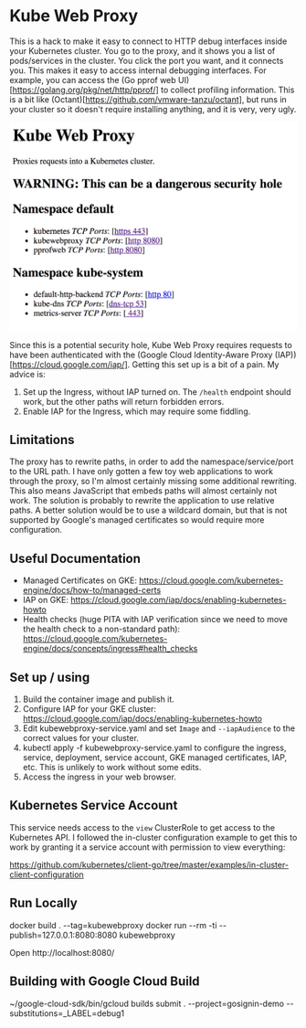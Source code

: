 # Kube Web Proxy

This is a hack to make it easy to connect to HTTP debug interfaces inside your Kubernetes cluster. You go to the proxy, and it shows you a list of pods/services in the cluster. You click the port you want, and it connects you. This makes it easy to access internal debugging interfaces. For example, you can access the (Go pprof web UI)[https://golang.org/pkg/net/http/pprof/] to collect profiling information. This is a bit like (Octant)[https://github.com/vmware-tanzu/octant], but runs in your cluster so it doesn't require installing anything, and it is very, very ugly.

![Screenshot](./kubewebproxy-screenshot.png)

Since this is a potential security hole, Kube Web Proxy requires requests to have been authenticated with the (Google Cloud Identity-Aware Proxy (IAP))[https://cloud.google.com/iap/]. Getting this set up is a bit of a pain. My advice is:

1. Set up the Ingress, without IAP turned on. The `/health` endpoint should work, but the other paths will return forbidden errors.
2. Enable IAP for the Ingress, which may require some fiddling.


## Limitations

The proxy has to rewrite paths, in order to add the namespace/service/port to the URL path. I have only gotten a few toy web applications to work through the proxy, so I'm almost certainly missing some additional rewriting. This also means JavaScript that embeds paths will almost certainly not work. The solution is probably to rewrite the application to use relative paths. A better solution would be to use a wildcard domain, but that is not supported by Google's managed certificates so would require more configuration.


## Useful Documentation
* Managed Certificates on GKE: https://cloud.google.com/kubernetes-engine/docs/how-to/managed-certs
* IAP on GKE: https://cloud.google.com/iap/docs/enabling-kubernetes-howto
* Health checks (huge PITA with IAP verification since we need to move the health check to a non-standard path): https://cloud.google.com/kubernetes-engine/docs/concepts/ingress#health_checks



## Set up / using

1. Build the container image and publish it.
2. Configure IAP for your GKE cluster: https://cloud.google.com/iap/docs/enabling-kubernetes-howto
3. Edit kubewebproxy-service.yaml and set `Image` and `--iapAudience` to the correct values for your cluster.
4. kubectl apply -f kubewebproxy-service.yaml to configure the ingress, service, deployment, service account, GKE managed certificates, IAP, etc. This is unlikely to work without some edits.
5. Access the ingress in your web browser.



## Kubernetes Service Account

This service needs access to the `view` ClusterRole to get access to the Kubernetes API. I followed the in-cluster configuration example to get this to work by granting it a service account with permission to view everything:

https://github.com/kubernetes/client-go/tree/master/examples/in-cluster-client-configuration


## Run Locally

docker build . --tag=kubewebproxy
docker run --rm -ti --publish=127.0.0.1:8080:8080 kubewebproxy

Open http://localhost:8080/


## Building with Google Cloud Build

~/google-cloud-sdk/bin/gcloud builds submit . --project=gosignin-demo --substitutions=_LABEL=debug1
